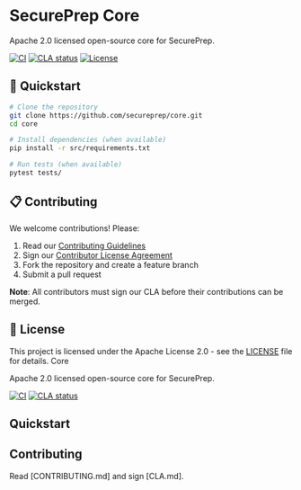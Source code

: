 # SecurePrep Core

Apache 2.0 licensed open-source core for SecurePrep.

[![CI](https://github.com/secureprep/core/actions/workflows/ci.yml/badge.svg)](https://github.com/secureprep/core/actions/workflows/ci.yml)
[![CLA status](https://cla-assistant.io/repos/secureprep/core/badge.svg)](https://cla-assistant.io/secureprep/core)
[![License](https://img.shields.io/badge/License-Apache%202.0-blue.svg)](https://opensource.org/licenses/Apache-2.0)

## 🚀 Quickstart

```bash
# Clone the repository
git clone https://github.com/secureprep/core.git
cd core

# Install dependencies (when available)
pip install -r src/requirements.txt

# Run tests (when available)  
pytest tests/
```

## 📋 Contributing

We welcome contributions! Please:

1. Read our [Contributing Guidelines](CONTRIBUTING.md)
2. Sign our [Contributor License Agreement](CLA.md)
3. Fork the repository and create a feature branch
4. Submit a pull request

**Note**: All contributors must sign our CLA before their contributions can be merged.

## 📄 License

This project is licensed under the Apache License 2.0 - see the [LICENSE](LICENSE) file for details. Core

Apache 2.0 licensed open-source core for SecurePrep.

[![CI](https://github.com/secureprep/core/actions/workflows/ci.yml/badge.svg)]()
[![CLA status](https://cla-assistant.io/repos/secureprep/core/badge.svg)]()

## Quickstart

## Contributing

Read [CONTRIBUTING.md] and sign [CLA.md].
